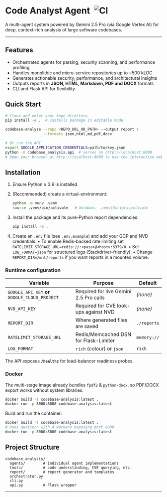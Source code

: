 # Code Analyst Agent &nbsp;![CI](https://github.com/anythingai/code-analyst-agent/actions/workflows/ci.yml/badge.svg)

A multi-agent system powered by Gemini 2.5 Pro (via Google Vertex AI) for deep, context-rich analysis of large software codebases.

---

## Features

* Orchestrated agents for parsing, security scanning, and performance profiling
* Handles monolithic and micro-service repositories up to ~500 kLOC
* Generates actionable security, performance, and architectural insights
* Outputs reports in **JSON, HTML, Markdown, PDF and DOCX** formats
* CLI and Flask API for flexibility

## Quick Start

```bash
# Clone and enter your repo directory
pip install -e .  # installs package in editable mode

codebase-analyze --repo <REPO_URL_OR_PATH> --output report \
                 --formats json,html,md,pdf,docx

# Or run the API
export GOOGLE_APPLICATION_CREDENTIALS=path/to/key.json
python -m codebase_analysis.api  # serves on http://localhost:8000
# Open your browser at http://localhost:8000 to use the interactive web UI.
```

## Installation

1. Ensure Python ≥ 3.9 is installed.
2. (Recommended) create a virtual-environment:

   ```bash
   python -m venv .venv
   source .venv/bin/activate   # Windows: .venv\Scripts\activate
   ```

3. Install the package and its pure-Python report dependencies:

   ```bash
   pip install -e .
   ```

4. Create an `.env` file (see `.env.example`) and add your GCP and NVD credentials.
   • To enable Redis-backed rate limiting set `RATELIMIT_STORAGE_URL=redis://:<pass>@<host>:6379/0`.
   • Set `LOG_FORMAT=json` for structured logs (Stackdriver-friendly).
   • Change `REPORT_DIR=/mnt/reports` if you want reports in a mounted volume.

### Runtime configuration

| Variable | Purpose | Default |
| -------- | ------- | ------- |
| `GOOGLE_API_KEY` **or** `GOOGLE_CLOUD_PROJECT` | Required for live Gemini 2.5 Pro calls | *(none)* |
| `NVD_API_KEY` | Required for CVE look-ups against NVD | *(none)* |
| `REPORT_DIR` | Where generated files are saved | `./reports` |
| `RATELIMIT_STORAGE_URL` | Redis/Memcached DSN for Flask-Limiter | `memory://` |
| `LOG_FORMAT` | `rich` (colour) or `json` | `rich` |

The API exposes **`/healthz`** for load-balancer readiness probes.

### Docker

The multi-stage image already bundles `fpdf2` & `python-docx`, so PDF/DOCX export works without system libraries.

```bash
docker build -t codebase-analysis:latest .
docker run -p 8000:8000 codebase-analysis:latest
```

 Build and run the container:

```bash
docker build -t codebase-analysis:latest .
# Runs gunicorn with 4 workers exposing port 8000
docker run -p 8000:8000 codebase-analysis:latest
```

## Project Structure

``` text
codebase_analysis/
  agents/        # individual agent implementations
  tools/         # code understanding, CVE querying, etc.
  report/        # report generator and templates
  orchestrator.py
  cli.py
  api.py         # Flask wrapper
```

---
